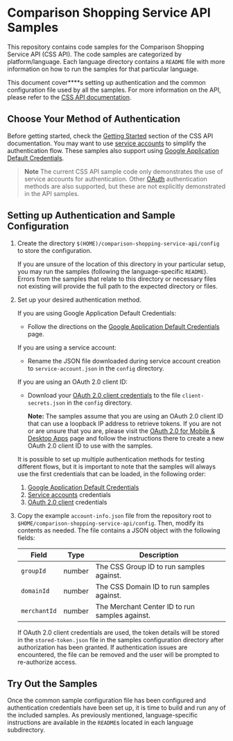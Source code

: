 # Comparison Shopping Service API Samples

This repository contains code samples for the Comparison Shopping Service API
(CSS API). The code samples are categorized by platform/language. Each language
directory contains a `README` file with more information on how to run the
samples for that particular language.

This document cover****s setting up authentication and the common configuration file
used by all the samples. For more information on the API, please refer to the
[CSS API documentation](https://developers.google.com/comparison-shopping-services/api).


## Choose Your Method of Authentication

Before getting started, check the [Getting Started](https://developers.google.com/comparison-shopping-services/api/guides/quickstart)
section of the CSS API documentation.
You may want to use
[service accounts](https://developers.google.com/shopping-content/v2/how-tos/service-accounts)
to simplify the authentication flow. These samples also support using
[Google Application Default Credentials](https://developers.google.com/identity/protocols/application-default-credentials).

> **Note**
> The current CSS API sample code only demonstrates the use of service accounts
> for authentication. Other [OAuth](https://developers.google.com/shopping-content/guides/how-tos/authorizing)
> authentication methods are also supported, but these are not explicitly
> demonstrated in the API samples.

## Setting up Authentication and Sample Configuration

1.  Create the directory `$(HOME)/comparison-shopping-service-api/config` to store the
    configuration.

    If you are unsure of the location of this directory in your particular
    setup, you may run the samples (following the language-specific `README`).
    Errors from the samples that relate to this directory or necessary files not
    existing will provide the full path to the expected directory or files.

2.  Set up your desired authentication method.

    If you are using Google Application Default Credentials:

    *   Follow the directions on the [Google Application Default
        Credentials](https://developers.google.com/identity/protocols/application-default-credentials)
        page.

    If you are using a service account:

    *   Rename the JSON file downloaded during service account creation to
        `service-account.json` in the `config` directory.

    If you are using an OAuth 2.0 client ID:

    *   Download your [OAuth 2.0 client credentials](https://console.developers.google.com/apis/credentials)
        to the file `client-secrets.json` in the `config` directory.

        **Note:** The samples assume that you are using an OAuth 2.0 client ID
        that can use a loopback IP address to retrieve tokens. If you are not or
        are unsure that you are, please visit the
        [OAuth 2.0 for Mobile & Desktop Apps](https://developers.google.com/identity/protocols/OAuth2InstalledApp)
        page and follow the instructions there to create a new OAuth 2.0 client ID
        to use with the samples.

    It is possible to set up multiple authentication methods for testing
    different flows, but it is important to note that the samples will always
    use the first credentials that can be loaded, in the following order:

    1.  [Google Application Default
        Credentials](https://developers.google.com/identity/protocols/application-default-credentials)
    2.  [Service
        accounts](https://developers.google.com/shopping-content/v2/how-tos/service-accounts)
        credentials
    3.  [OAuth 2.0
        client](https://developers.google.com/shopping-content/v2/how-tos/authorizing)
        credentials

3.  Copy the example `account-info.json` file from the repository root to
    `$HOME/comparison-shopping-service-api/config`. Then, modify its contents as
    needed. The file contains a JSON object with the following fields:

    | Field                     | Type   | Description                                    |
    |---------------------------|--------|------------------------------------------------|
    | `groupId`                 | number | The CSS Group ID to run samples against.       |
    | `domainId`                | number | The CSS Domain ID to run samples against.      |
    | `merchantId`              | number | The Merchant Center ID to run samples against. |

    If OAuth 2.0 client credentials are used, the token details will be stored in
    the `stored-token.json` file in the samples configuration directory after
    authorization has been granted. If authentication issues are encountered,
    the file can be removed and the user will be prompted to re-authorize access.

## Try Out the Samples

Once the common sample configuration file has been configured and authentication
credentials have been set up, it is time to build and run any of the included
samples. As previously mentioned, language-specific instructions are available
in the `README`s located in each language subdirectory.
